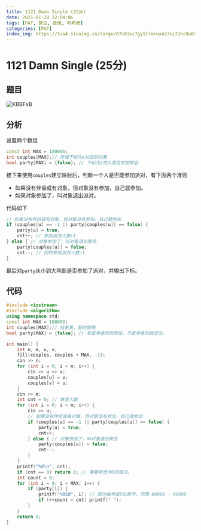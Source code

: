 ```yaml
---
title: 1121 Damn Single (25分)
date: 2021-01-29 22:04:06
tags: [PAT, 算法, 数组, 哈希表]
categories: [PAT]
index_img: https://tva4.sinaimg.cn/large/87c01ec7gy1frmrwx4z3nj21hc0u0k0i.jpg
---
```


# 1121 Damn Single (25分)

## 题目

![KBBFxB](https://gitee.com/yoyhm/oss/raw/master/uPic/KBBFxB.png)

## 分析

设置两个数组

```C++
const int MAX = 100000;
int couples[MAX];// 存储下标为i对应的对象
bool party[MAX] = {false}; // 下标为i的人是否参加聚会
```
接下来使用`couples`建立映射后，判断一个人是否能参加派对，有下面两个准则

- 如果没有伴侣或有对象，但对象没有参加，自己就参加。
- 如果对象参加了，叫对象退出派对。

代码如下

```C++
// 如果没有伴侣或有对象，但对象没有参加，自己就参加
if (couples[u] == -1 || party[couples[u]] == false) {
	party[u] = true;
	cnt++; // 参加派对人数+1
} else { // 对象参加了，叫对象退出聚会
	party[couples[u]] = false;
	cnt--; // 同时参加派对人数-1
}
```

最后对`party`从小到大判断是否参加了派对，并输出下标。

## 代码

```C++
#include <iostream>
#include <algorithm>
using namespace std;
const int MAX = 100000;
int couples[MAX];// 哈希表，配对使用
bool party[MAX] = {false}; // 若是单身的则参加，不是单身的就退出。

int main() {
    int n, m, u, v;
    fill(couples, couples + MAX, -1);
    cin >> n;
    for (int i = 0; i < n; i++) {
        cin >> u >> v;
        couples[u] = v;
        couples[v] = u;
    }
    cin >> m;
    int cnt = 0; // 单身人数
    for (int i = 0; i < m; i++) {
        cin >> u;
        // 如果没有伴侣或有对象，但对象没有参加，自己就参加
        if (couples[u] == -1 || party[couples[u]] == false) {
            party[u] = true;
            cnt++;
        } else { // 对象参加了，叫对象退出聚会
            party[couples[u]] = false;
            cnt--;
        }
    }
    printf("%d\n", cnt);
    if (cnt == 0) return 0; // 需要考虑为0的情况。
    int count = 0;
    for (int i = 0; i < MAX; i++) {
        if (party[i]) {
            printf("%05d", i); // 因为编号是5位数字，范围 00000 - 99999
            if (++count < cnt) printf(" ");
        }
    }
    return 0;
}
```
